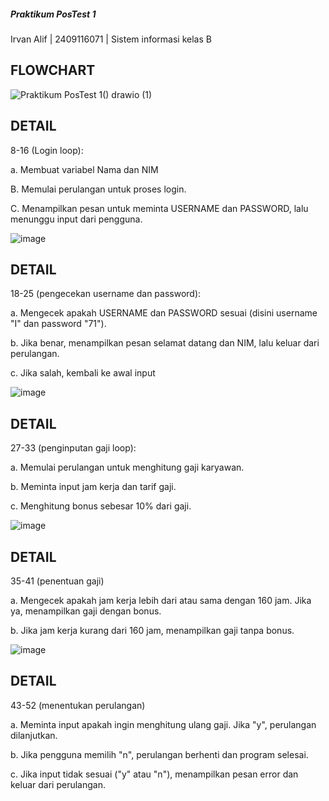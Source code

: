 ##### Praktikum PosTest 1
Irvan Alif | 2409116071 | Sistem informasi kelas B
## FLOWCHART

![Praktikum PosTest 1() drawio (1)](https://github.com/user-attachments/assets/d1a04ff9-88a2-4993-8eb5-b45b536ea026)

## DETAIL
8-16 (Login loop):

a. Membuat variabel Nama dan NIM

B. Memulai perulangan untuk proses login.

C. Menampilkan pesan untuk meminta USERNAME dan PASSWORD, lalu menunggu input dari pengguna.

![image](https://github.com/user-attachments/assets/ae910baa-0ccf-4dab-a228-562761a7aa1f)

## DETAIL
18-25 (pengecekan username dan password):

a. Mengecek apakah USERNAME dan PASSWORD sesuai (disini username "I" dan password "71").

b. Jika benar, menampilkan pesan selamat datang dan NIM, lalu keluar dari perulangan.

c. Jika salah, kembali ke awal input

![image](https://github.com/user-attachments/assets/ca50529a-7d94-4d7b-b9f3-a052161ae886)

## DETAIL
27-33 (penginputan gaji loop):

a. Memulai perulangan untuk menghitung gaji karyawan.

b. Meminta input jam kerja dan tarif gaji.

c. Menghitung bonus sebesar 10% dari gaji.

 ![image](https://github.com/user-attachments/assets/85813747-23eb-4c42-b78d-1f1f9614fda6)


## DETAIL
35-41 (penentuan gaji)

a. Mengecek apakah jam kerja lebih dari atau sama dengan 160 jam. Jika ya, menampilkan gaji dengan bonus.

b. Jika jam kerja kurang dari 160 jam, menampilkan gaji tanpa bonus.

![image](https://github.com/user-attachments/assets/24625637-7bff-4871-893c-476ccb3c2e71)


## DETAIL
43-52 (menentukan perulangan)

a. Meminta input apakah ingin menghitung ulang gaji. Jika "y", perulangan dilanjutkan.

b. Jika pengguna memilih "n", perulangan berhenti dan program selesai.

c. Jika input tidak sesuai ("y" atau "n"), menampilkan pesan error dan keluar dari perulangan.







